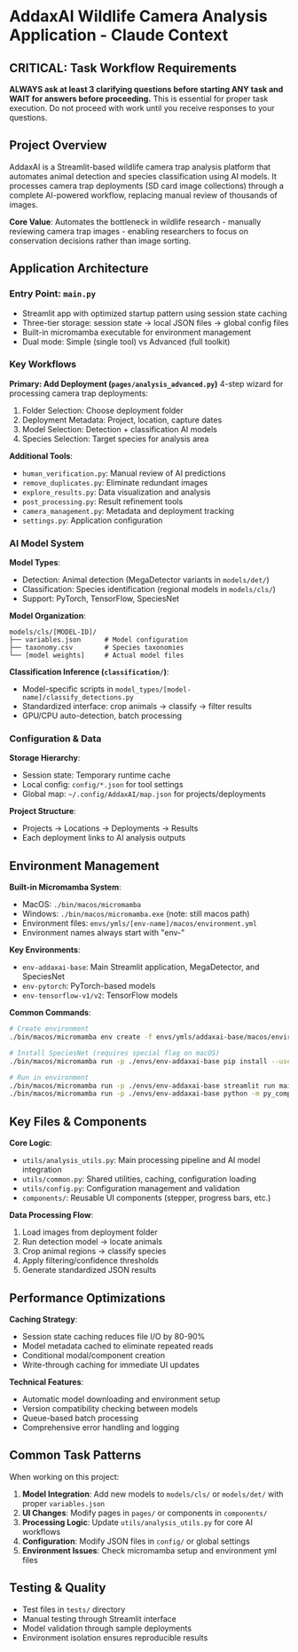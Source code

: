 # AddaxAI Wildlife Camera Analysis Application - Claude Context

## CRITICAL: Task Workflow Requirements
**ALWAYS ask at least 3 clarifying questions before starting ANY task and WAIT for answers before proceeding.** This is essential for proper task execution. Do not proceed with work until you receive responses to your questions.

## Project Overview
AddaxAI is a Streamlit-based wildlife camera trap analysis platform that automates animal detection and species classification using AI models. It processes camera trap deployments (SD card image collections) through a complete AI-powered workflow, replacing manual review of thousands of images.

**Core Value**: Automates the bottleneck in wildlife research - manually reviewing camera trap images - enabling researchers to focus on conservation decisions rather than image sorting.

## Application Architecture

### Entry Point: `main.py`
- Streamlit app with optimized startup pattern using session state caching
- Three-tier storage: session state → local JSON files → global config files
- Built-in micromamba executable for environment management
- Dual mode: Simple (single tool) vs Advanced (full toolkit)

### Key Workflows

**Primary: Add Deployment (`pages/analysis_advanced.py`)**
4-step wizard for processing camera trap deployments:
1. Folder Selection: Choose deployment folder
2. Deployment Metadata: Project, location, capture dates
3. Model Selection: Detection + classification AI models
4. Species Selection: Target species for analysis area

**Additional Tools**:
- `human_verification.py`: Manual review of AI predictions
- `remove_duplicates.py`: Eliminate redundant images
- `explore_results.py`: Data visualization and analysis
- `post_processing.py`: Result refinement tools
- `camera_management.py`: Metadata and deployment tracking
- `settings.py`: Application configuration

### AI Model System

**Model Types**:
- Detection: Animal detection (MegaDetector variants in `models/det/`)
- Classification: Species identification (regional models in `models/cls/`)
- Support: PyTorch, TensorFlow, SpeciesNet

**Model Organization**:
```
models/cls/[MODEL-ID]/
├── variables.json      # Model configuration
├── taxonomy.csv        # Species taxonomies
└── [model weights]     # Actual model files
```

**Classification Inference (`classification/`)**:
- Model-specific scripts in `model_types/[model-name]/classify_detections.py`
- Standardized interface: crop animals → classify → filter results
- GPU/CPU auto-detection, batch processing

### Configuration & Data

**Storage Hierarchy**:
- Session state: Temporary runtime cache
- Local config: `config/*.json` for tool settings
- Global map: `~/.config/AddaxAI/map.json` for projects/deployments

**Project Structure**:
- Projects → Locations → Deployments → Results
- Each deployment links to AI analysis outputs

## Environment Management

**Built-in Micromamba System**:
- MacOS: `./bin/macos/micromamba`
- Windows: `./bin/macos/micromamba.exe` (note: still macos path)
- Environment files: `envs/ymls/[env-name]/macos/environment.yml`
- Environment names always start with "env-"

**Key Environments**:
- `env-addaxai-base`: Main Streamlit application, MegaDetector, and SpeciesNet
- `env-pytorch`: PyTorch-based models
- `env-tensorflow-v1/v2`: TensorFlow models

**Common Commands**:
```bash
# Create environment
./bin/macos/micromamba env create -f envs/ymls/addaxai-base/macos/environment.yml --prefix ./envs/env-addaxai-base -y

# Install SpeciesNet (requires special flag on macOS)
./bin/macos/micromamba run -p ./envs/env-addaxai-base pip install --use-pep517 speciesnet==5.0.1

# Run in environment
./bin/macos/micromamba run -p ./envs/env-addaxai-base streamlit run main.py
./bin/macos/micromamba run -p ./envs/env-addaxai-base python -m py_compile utils/analysis_utils.py
```

## Key Files & Components

**Core Logic**:
- `utils/analysis_utils.py`: Main processing pipeline and AI model integration
- `utils/common.py`: Shared utilities, caching, configuration loading
- `utils/config.py`: Configuration management and validation
- `components/`: Reusable UI components (stepper, progress bars, etc.)

**Data Processing Flow**:
1. Load images from deployment folder
2. Run detection model → locate animals
3. Crop animal regions → classify species
4. Apply filtering/confidence thresholds
5. Generate standardized JSON results

## Performance Optimizations

**Caching Strategy**:
- Session state caching reduces file I/O by 80-90%
- Model metadata cached to eliminate repeated reads
- Conditional modal/component creation
- Write-through caching for immediate UI updates

**Technical Features**:
- Automatic model downloading and environment setup
- Version compatibility checking between models
- Queue-based batch processing
- Comprehensive error handling and logging

## Common Task Patterns

When working on this project:
1. **Model Integration**: Add new models to `models/cls/` or `models/det/` with proper `variables.json`
2. **UI Changes**: Modify pages in `pages/` or components in `components/`
3. **Processing Logic**: Update `utils/analysis_utils.py` for core AI workflows
4. **Configuration**: Modify JSON files in `config/` or global settings
5. **Environment Issues**: Check micromamba setup and environment yml files

## Testing & Quality
- Test files in `tests/` directory
- Manual testing through Streamlit interface
- Model validation through sample deployments
- Environment isolation ensures reproducible results
